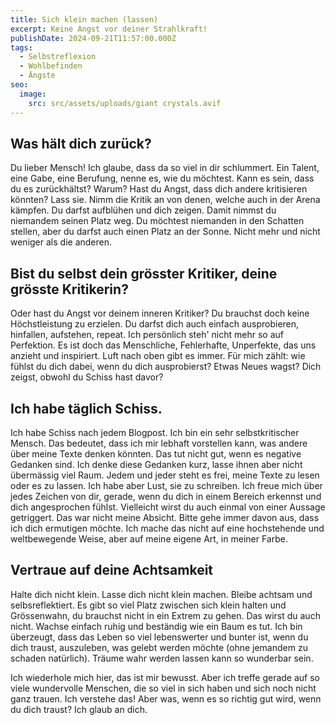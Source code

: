 ```yaml
---
title: Sich klein machen (lassen)
excerpt: Keine Angst vor deiner Strahlkraft!
publishDate: 2024-09-21T11:57:00.000Z
tags:
  - Selbstreflexion
  - Wohlbefinden
  - Ängste
seo:
  image:
    src: src/assets/uploads/giant crystals.avif
---
```


## Was hält dich zurück?

Du lieber Mensch! Ich glaube, dass da so viel in dir schlummert. Ein Talent, eine Gabe, eine Berufung, nenne es, wie du möchtest. Kann es sein, dass du es zurückhältst? Warum? Hast du Angst, dass dich andere kritisieren könnten? Lass sie. Nimm die Kritik an von denen, welche auch in der Arena kämpfen. Du darfst aufblühen und dich zeigen. Damit nimmst du niemandem seinen Platz weg. Du möchtest niemanden in den Schatten stellen, aber du darfst auch einen Platz an der Sonne. Nicht mehr und nicht weniger als die anderen.

## Bist du selbst dein grösster Kritiker, deine grösste Kritikerin?

Oder hast du Angst vor deinem inneren Kritiker? Du brauchst doch keine Höchstleistung zu erzielen. Du darfst dich auch einfach ausprobieren, hinfallen, aufstehen, repeat. Ich persönlich steh' nicht mehr so auf Perfektion. Es ist doch das Menschliche, Fehlerhafte, Unperfekte, das uns anzieht und inspiriert. Luft nach oben gibt es immer. Für mich zählt: wie fühlst du dich dabei, wenn du dich ausprobierst? Etwas Neues wagst? Dich zeigst, obwohl du Schiss hast davor?

## Ich habe täglich Schiss.

Ich habe Schiss nach jedem Blogpost. Ich bin ein sehr selbstkritischer Mensch. Das bedeutet, dass ich mir lebhaft vorstellen kann, was andere über meine Texte denken könnten. Das tut nicht gut, wenn es negative Gedanken sind. Ich denke diese Gedanken kurz, lasse ihnen aber nicht übermässig viel Raum. Jedem und jeder steht es frei, meine Texte zu lesen oder es zu lassen. Ich habe aber Lust, sie zu schreiben. Ich freue mich über jedes Zeichen von dir, gerade, wenn du dich in einem Bereich erkennst und dich angesprochen fühlst. Vielleicht wirst du auch einmal von einer Aussage getriggert. Das war nicht meine Absicht. Bitte gehe immer davon aus, dass ich dich ermutigen möchte. Ich mache das nicht auf eine hochstehende und weltbewegende Weise, aber auf meine eigene Art, in meiner Farbe.

## Vertraue auf deine Achtsamkeit

Halte dich nicht klein. Lasse dich nicht klein machen. Bleibe achtsam und selbsreflektiert. Es gibt so viel Platz zwischen sich klein halten und Grössenwahn, du brauchst nicht in ein Extrem zu gehen. Das wirst du auch nicht. Wachse einfach ruhig und beständig wie ein Baum es tut. Ich bin überzeugt, dass das Leben so viel lebenswerter und bunter ist, wenn du dich traust, auszuleben, was gelebt werden möchte (ohne jemandem zu schaden natürlich). Träume wahr werden lassen kann so wunderbar sein.

Ich wiederhole mich hier, das ist mir bewusst. Aber ich treffe gerade auf so viele wundervolle Menschen, die so viel in sich haben und sich noch nicht ganz trauen. Ich verstehe das! Aber was, wenn es so richtig gut wird, wenn du dich traust? Ich glaub an dich.

